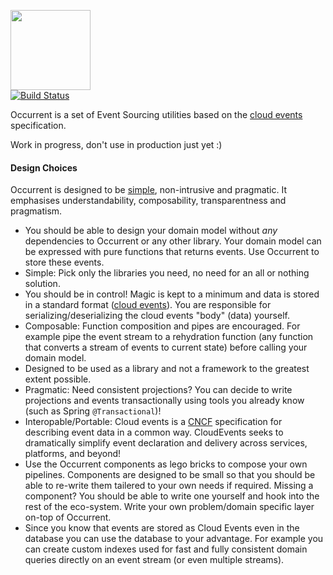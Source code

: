 <img src="https://raw.githubusercontent.com/johanhaleby/occurrent/master/occurrent-logo-196x196.png" width="128" height="128"></img>
<br>
[![Build Status](https://travis-ci.com/johanhaleby/occurrent.svg?branch=master)](https://travis-ci.com/johanhaleby/occurrent)

Occurrent is a set of Event Sourcing utilities based on the [cloud events](https://cloudevents.io/) specification. 

Work in progress, don't use in production just yet :)

#### Design Choices

Occurrent is designed to be [simple](https://www.infoq.com/presentations/Simple-Made-Easy/), non-intrusive and pragmatic. It emphasises understandability, composability, transparentness and pragmatism.
 
* You should be able to design your domain model without _any_ dependencies to Occurrent or any other library. Your domain model can be expressed with pure functions that returns events. Use Occurrent to store these events.
* Simple: Pick only the libraries you need, no need for an all or nothing solution.
* You should be in control! Magic is kept to a minimum and data is stored in a standard format ([cloud events](https://cloudevents.io/)). You are responsible for serializing/deserializing the cloud events "body" (data) yourself.
* Composable: Function composition and pipes are encouraged. For example pipe the event stream to a rehydration function (any function that converts a stream of events to current state) before calling your domain model.
* Designed to be used as a library and not a framework to the greatest extent possible.
* Pragmatic: Need consistent projections? You can decide to write projections and events transactionally using tools you already know (such as Spring `@Transactional`)! 
* Interopable/Portable: Cloud events is a [CNCF](https://www.cncf.io/) specification for describing event data in a common way. CloudEvents seeks to dramatically simplify event declaration and delivery across services, platforms, and beyond!
* Use the Occurrent components as lego bricks to compose your own pipelines. Components are designed to be small so that you should be able to re-write them tailered to your own needs if required. Missing a component? You should be able to write one yourself and hook into the rest of the eco-system. Write your own problem/domain specific layer on-top of Occurrent.
* Since you know that events are stored as Cloud Events even in the database you can use the database to your advantage. For example you can create custom indexes used for fast and fully consistent domain queries directly on an event stream (or even multiple streams).
